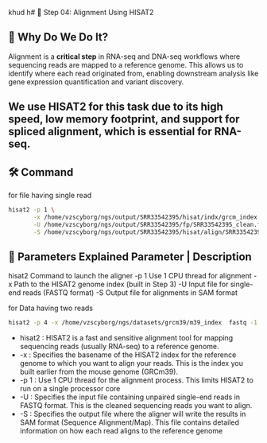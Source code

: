 khud h# 🧬 Step 04: Alignment Using HISAT2

## 🎯 Why Do We Do It?
Alignment is a **critical step** in RNA-seq and DNA-seq workflows where sequencing reads are mapped to a reference genome. This allows us to identify where each read originated from, enabling downstream analysis like gene expression quantification and variant discovery.

We use **HISAT2** for this task due to its high speed, low memory footprint, and support for spliced alignment, which is essential for RNA-seq.
---



## 🛠️ Command 

for file having single read
```bash 
hisat2 -p 1 \
       -x /home/vzscyborg/ngs/output/SRR33542395/hisat/indx/grcm_index \
       -U /home/vzscyborg/ngs/output/SRR33542395/fp/SRR33542395_clean.fastq \
       -S /home/vzscyborg/ngs/output/SRR33542395/hisat/align/SRR33542395_hisat.sam
```

🧾 Parameters Explained
Parameter |	Description
---
hisat2	Command to launch the aligner
-p 1	Use 1 CPU thread for alignment
-x	Path to the HISAT2 genome index (built in Step 3)
-U	Input file for single-end reads (FASTQ format)
-S	Output file for alignments in SAM format

for Data having two reads
```bash 
hisat2 -p 4 -x /home/vzscyborg/ngs/datasets/grcm39/m39_index  fastq -1 /home/vzscyborg/ngs/mouse/fp/31r1c.fastq -2 /home/vzscyborg/ngs/mouse/fp/31r2c.fastq -S /home/vzscyborg/ngs/mouse/hisat/31.sam
```

-  hisat2 : HISAT2 is a fast and sensitive alignment tool for mapping sequencing reads (usually RNA-seq) to a reference genome. 
- -x : Specifies the basename of the HISAT2 index for the reference genome to which you want to align your reads. This is the index you built earlier from the mouse genome (GRCm39). 
-  -p 1 : Use 1 CPU thread for the alignment process. This limits HISAT2 to run on a single processor core 
-  -U : Specifies the input file containing unpaired single-end reads in FASTQ format. This is the cleaned sequencing reads you want to align. 
-  -S : Specifies the output file where the aligner will write the results in SAM format (Sequence Alignment/Map). This file contains detailed information on how each read aligns to the reference genome
